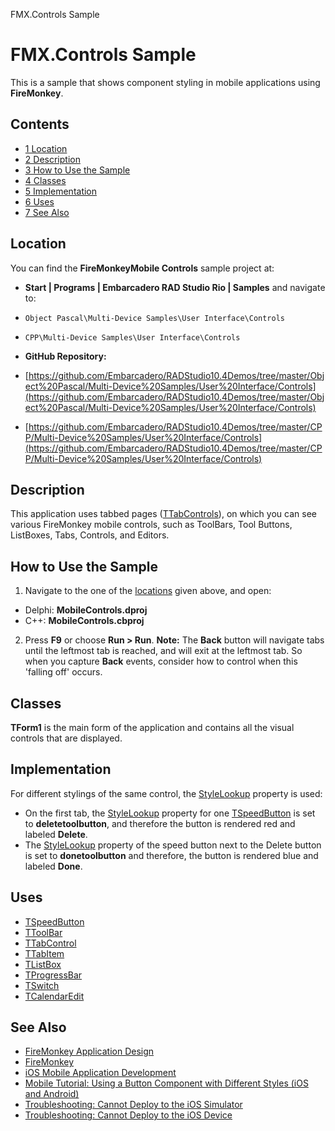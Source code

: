 FMX.Controls Sample[]()
# FMX.Controls Sample 


This is a sample that shows component styling in mobile applications using **FireMonkey**.
## Contents



* [1 Location](#Location)
* [2 Description](#Description)
* [3 How to Use the Sample](#How_to_Use_the_Sample)
* [4 Classes](#Classes)
* [5 Implementation](#Implementation)
* [6 Uses](#Uses)
* [7 See Also](#See_Also)


## Location 

You can find the **FireMonkeyMobile Controls** sample project at:
* **Start | Programs | Embarcadero RAD Studio Rio | Samples** and navigate to:

* `Object Pascal\Multi-Device Samples\User Interface\Controls`
* `CPP\Multi-Device Samples\User Interface\Controls`

* **GitHub Repository:**

* [https://github.com/Embarcadero/RADStudio10.4Demos/tree/master/Object%20Pascal/Multi-Device%20Samples/User%20Interface/Controls](https://github.com/Embarcadero/RADStudio10.4Demos/tree/master/Object%20Pascal/Multi-Device%20Samples/User%20Interface/Controls)
* [https://github.com/Embarcadero/RADStudio10.4Demos/tree/master/CPP/Multi-Device%20Samples/User%20Interface/Controls](https://github.com/Embarcadero/RADStudio10.4Demos/tree/master/CPP/Multi-Device%20Samples/User%20Interface/Controls)

## Description 

This application uses tabbed pages ([TTabControls](http://docwiki.embarcadero.com/Libraries/en/FMX.TabControl.TTabControl)), on which you can see various FireMonkey mobile controls, such as ToolBars, Tool Buttons, ListBoxes, Tabs, Controls, and Editors.
## How to Use the Sample 


1.  Navigate to the one of the [locations](#Location) given above, and open:

*  Delphi: **MobileControls.dproj**
*  C++: **MobileControls.cbproj**

2.  Press **F9** or choose **Run > Run**.
**Note:** The **Back** button will navigate tabs until the leftmost tab is reached, and will exit at the leftmost tab. So when you capture **Back** events, consider how to control when this 'falling off' occurs.
## Classes 

**TForm1** is the main form of the application and contains all the visual controls that are displayed.
## Implementation 

For different stylings of the same control, the [StyleLookup](http://docwiki.embarcadero.com/Libraries/en/FMX.Controls.TStyledControl.StyleLookup) property is used: 
*  On the first tab, the [StyleLookup](http://docwiki.embarcadero.com/Libraries/en/FMX.Controls.TStyledControl.StyleLookup) property for one [TSpeedButton](http://docwiki.embarcadero.com/Libraries/en/FMX.StdCtrls.TSpeedButton) is set to **deletetoolbutton**, and therefore the button is rendered red and labeled **Delete**.
*  The [StyleLookup](http://docwiki.embarcadero.com/Libraries/en/FMX.Controls.TStyledControl.StyleLookup) property of the speed button next to the Delete button is set to **donetoolbutton** and therefore, the button is rendered blue and labeled **Done**.

## Uses 


* [TSpeedButton](http://docwiki.embarcadero.com/Libraries/en/FMX.StdCtrls.TSpeedButton)
* [TToolBar](http://docwiki.embarcadero.com/Libraries/en/FMX.StdCtrls.TToolBar)
* [TTabControl](http://docwiki.embarcadero.com/Libraries/en/FMX.TabControl.TTabControl)
* [TTabItem](http://docwiki.embarcadero.com/Libraries/en/FMX.TabControl.TTabItem)
* [TListBox](http://docwiki.embarcadero.com/Libraries/en/FMX.ListBox.TListBox)
* [TProgressBar](http://docwiki.embarcadero.com/Libraries/en/FMX.StdCtrls.TProgressBar)
* [TSwitch](http://docwiki.embarcadero.com/Libraries/en/FMX.StdCtrls.TSwitch)
* [TCalendarEdit](http://docwiki.embarcadero.com/Libraries/en/FMX.CalendarEdit.TCalendarEdit)

## See Also 


* [FireMonkey Application Design](http://docwiki.embarcadero.com/RADStudio/en/FireMonkey_Application_Design)
* [FireMonkey](http://docwiki.embarcadero.com/RADStudio/en/FireMonkey)
* [iOS Mobile Application Development](http://docwiki.embarcadero.com/RADStudio/en/iOS_Mobile_Application_Development)
* [Mobile Tutorial: Using a Button Component with Different Styles (iOS and Android)](http://docwiki.embarcadero.com/RADStudio/en/Mobile_Tutorial:_Using_a_Button_Component_with_Different_Styles_(iOS_and_Android))
* [Troubleshooting: Cannot Deploy to the iOS Simulator](http://docwiki.embarcadero.com/RADStudio/en/Troubleshooting:_Cannot_Deploy_iOS_App_to_iOS_Simulator)
* [Troubleshooting: Cannot Deploy to the iOS Device](http://docwiki.embarcadero.com/RADStudio/en/Troubleshooting:_Cannot_Deploy_to_the_iOS_Device)





